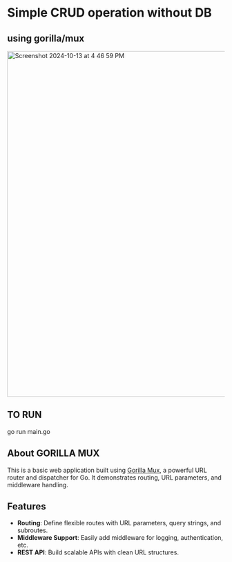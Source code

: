# Simple CRUD operation without DB

  

## using gorilla/mux

<img width="799" alt="Screenshot 2024-10-13 at 4 46 59 PM" src="https://github.com/user-attachments/assets/29accc22-0559-4e57-97c8-a218cb2470ee">


## TO RUN

go run main.go

## About GORILLA MUX

This is a basic web application built using [Gorilla Mux](https://github.com/gorilla/mux), a powerful URL router and dispatcher for Go. It demonstrates routing, URL parameters, and middleware handling.

## Features
- **Routing**: Define flexible routes with URL parameters, query strings, and subroutes.
- **Middleware Support**: Easily add middleware for logging, authentication, etc.
- **REST API**: Build scalable APIs with clean URL structures.
